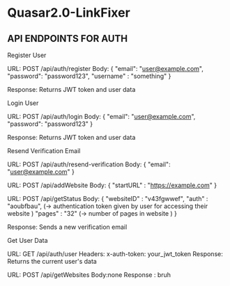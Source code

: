# Quasar2.0-LinkFixer
 
 ## API ENDPOINTS FOR AUTH

 Register User

URL: POST /api/auth/register
Body:
{
  "email": "user@example.com",
  "password": "password123",
  "username" : "something"
}

Response: Returns JWT token and user data

Login User

URL: POST /api/auth/login
Body:
{
  "email": "user@example.com",
  "password": "password123"
}

Response: Returns JWT token and user data

Resend Verification Email

URL: POST /api/auth/resend-verification
Body:
{
  "email": "user@example.com"
}

URL: POST /api/addWebsite
Body:
{
  "startURL" : "https://example.com"
}

URL: POST /api/getStatus
Body:
{
  "websiteID" : "v43fgwwef",
  "auth" : "aoubfbau", (-> authentication token given by user for accessing their website <optional>)
  "pages" : "32" (-> number of pages in website <optional>)
}

Response: Sends a new verification email

Get User Data

URL: GET /api/auth/user
Headers: x-auth-token: your_jwt_token
Response: Returns the current user's data

URL: POST /api/getWebsites
Body:none
Response : bruh
